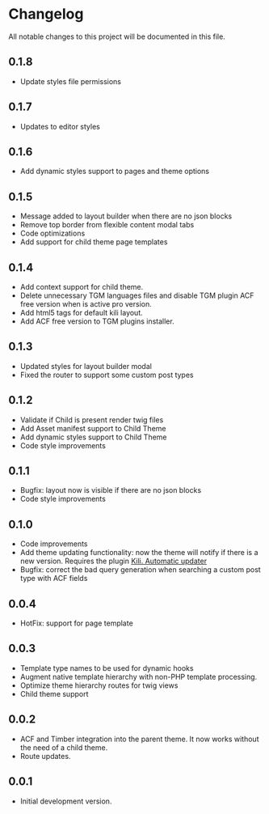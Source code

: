 # Changelog
All notable changes to this project will be documented in this file.

## 0.1.8
  * Update styles file permissions

## 0.1.7
  * Updates to editor styles

## 0.1.6
  * Add dynamic styles support to pages and theme options

## 0.1.5
  * Message added to layout builder when there are no json blocks
  * Remove top border from flexible content modal tabs
  * Code optimizations
  * Add support for child theme page templates
## 0.1.4
  * Add context support for child theme.
  * Delete unnecessary TGM languages files and disable TGM plugin ACF free version when is active pro version.
  * Add html5 tags for default kili layout.
  * Add ACF free version to TGM plugins installer.
## 0.1.3
  * Updated styles for layout builder modal
  * Fixed the router to support some custom post types
## 0.1.2
  * Validate if Child is present render twig files
  * Add Asset manifest support to Child Theme
  * Add dynamic styles support to Child Theme
  * Code style improvements
## 0.1.1
  * Bugfix: layout now is visible if there are no json blocks
  * Code style improvements
## 0.1.0
  * Code improvements
  * Add theme updating functionality: now the theme will notify if there is a new version. Requires the plugin [Kili. Automatic updater](https://github.com/fabolivark/kili-automatic-updater)
  * Bugfix: correct the bad query generation when searching a custom post type with ACF fields
## 0.0.4
  * HotFix: support for page template
## 0.0.3
  * Template type names to be used for dynamic hooks
  * Augment native template hierarchy with non-PHP template processing.
  * Optimize theme hierarchy routes for twig views
  * Child theme support
## 0.0.2
  * ACF and Timber integration into the parent theme. It now works without the need of a child theme.
  * Route updates.
## 0.0.1
  * Initial development version.